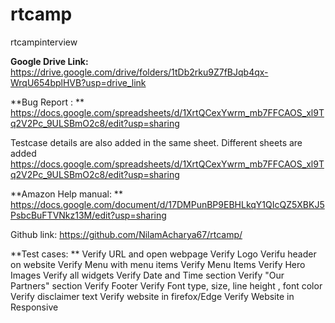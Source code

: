 # rtcamp
rtcampinterview

**Google Drive Link:**
https://drive.google.com/drive/folders/1tDb2rku9Z7fBJqb4qx-WrqU654bplHVB?usp=drive_link

**Bug Report : **
https://docs.google.com/spreadsheets/d/1XrtQCexYwrm_mb7FFCAOS_xl9Tq2V2Pc_9ULSBmO2c8/edit?usp=sharing

Testcase details are also added in the same sheet. Different sheets are added
https://docs.google.com/spreadsheets/d/1XrtQCexYwrm_mb7FFCAOS_xl9Tq2V2Pc_9ULSBmO2c8/edit?usp=sharing

**Amazon Help manual: **
https://docs.google.com/document/d/17DMPunBP9EBHLkqY1QIcQZ5XBKJ5PsbcBuFTVNkz13M/edit?usp=sharing

Github link:
https://github.com/NilamAcharya67/rtcamp/


**Test cases: **
Verify URL and open webpage
Verify Logo 
Verifu header on website
Verify Menu with menu items
Verify Menu Items
Verify Hero Images
Verify all widgets
Verify Date and Time section
Verify "Our Partners"  section
Verify Footer
Verify Font type, size, line height , font color
Verify disclaimer text
Verify website in firefox/Edge
Verify Website in Responsive
